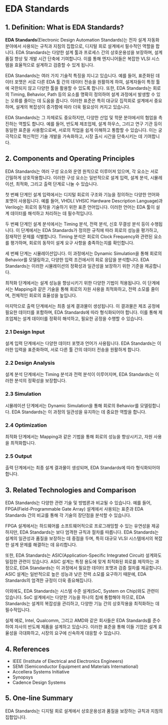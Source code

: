 # EDA Standards

## 1. Definition: What is **EDA Standards**?
**EDA Standards**(Electronic Design Automation Standards)는 전자 설계 자동화 분야에서 사용되는 규칙과 지침의 집합으로, 디지털 회로 설계에서 필수적인 역할을 합니다. EDA Standards는 다양한 설계 툴과 프로세스 간의 상호운용성을 보장하며, 설계 품질 향상 및 개발 시간 단축에 기여합니다. 이를 통해 엔지니어들은 복잡한 VLSI 시스템을 효율적으로 설계하고 검증할 수 있게 됩니다.

EDA Standards는 여러 가지 기술적 특징을 지니고 있습니다. 예를 들어, 표준화된 데이터 포맷은 서로 다른 EDA 툴 간의 데이터 전송을 원활하게 하여, 설계자들이 특정 툴에 국한되지 않고 다양한 툴을 활용할 수 있도록 합니다. 또한, EDA Standards는 회로의 Timing, Behavior, Path 등의 요소를 명확히 정의하여 설계 과정에서 발생할 수 있는 오류를 줄이는 데 도움을 줍니다. 이러한 표준은 특히 대규모 집적회로 설계에서 중요하며, 설계의 복잡성이 증가함에 따라 더욱 필요성이 커지고 있습니다.

EDA Standards는 그 자체로도 중요하지만, 다양한 산업 및 학문 분야에서의 협업을 촉진하는 역할도 합니다. 예를 들어, 반도체 제조업체, 설계 하우스, 그리고 연구 기관 등이 동일한 표준을 사용함으로써, 서로의 작업을 쉽게 이해하고 통합할 수 있습니다. 이는 궁극적으로 혁신적인 기술 개발을 가속화하고, 시장 출시 시간을 단축시키는 데 기여합니다.

## 2. Components and Operating Principles
EDA Standards는 여러 구성 요소와 운영 원칙으로 이루어져 있으며, 각 요소는 서로 긴밀하게 상호작용합니다. 이러한 구성 요소는 일반적으로 설계 입력, 설계 분석, 시뮬레이션, 최적화, 그리고 출력 단계로 나눌 수 있습니다.

첫 번째 단계인 설계 입력에서는 디지털 회로의 구조와 기능을 정의하는 다양한 언어와 포맷이 사용됩니다. 예를 들어, VHDL( VHSIC Hardware Description Language)과 Verilog는 회로의 동작을 기술하기 위한 표준 언어입니다. 이러한 언어는 EDA 툴이 설계 데이터를 해석하고 처리하는 데 필수적입니다.

두 번째 단계인 설계 분석에서는 Timing 분석, 전력 분석, 신호 무결성 분석 등이 수행됩니다. 이 단계에서는 EDA Standards가 정의한 규칙에 따라 회로의 성능을 평가하고, 잠재적인 문제를 식별합니다. Timing 분석은 회로의 Clock Frequency와 관련된 요소를 평가하며, 회로의 동작이 설계 요구 사항을 충족하는지를 확인합니다.

세 번째 단계는 시뮬레이션입니다. 이 과정에서는 Dynamic Simulation을 통해 회로의 Behavior를 모델링하고, 다양한 입력 조건에서의 회로 응답을 분석합니다. EDA Standards는 이러한 시뮬레이션의 정확성과 일관성을 보장하기 위한 기준을 제공합니다.

최적화 단계에서는 설계 성능을 향상시키기 위한 다양한 기법이 적용됩니다. 이 단계에서는 Mapping과 같은 기술을 통해 회로의 자원 사용을 최적화하고, 전력 소모를 줄이며, 전체적인 회로의 효율성을 높입니다.

마지막으로 출력 단계에서는 최종 설계 결과물이 생성됩니다. 이 결과물은 제조 공정에 필요한 데이터를 포함하며, EDA Standards에 따라 형식화되어야 합니다. 이를 통해 제조업체는 설계 데이터를 정확히 해석하고, 필요한 공정을 수행할 수 있습니다.

### 2.1 Design Input
설계 입력 단계에서는 다양한 데이터 포맷과 언어가 사용됩니다. EDA Standards는 이러한 입력을 표준화하여, 서로 다른 툴 간의 데이터 전송을 원활하게 합니다.

### 2.2 Design Analysis
설계 분석 단계에서는 Timing 분석과 전력 분석이 이루어지며, EDA Standards는 이러한 분석의 정확성을 보장합니다.

### 2.3 Simulation
시뮬레이션 단계에서는 Dynamic Simulation을 통해 회로의 Behavior를 모델링합니다. EDA Standards는 이 과정의 일관성을 유지하는 데 중요한 역할을 합니다.

### 2.4 Optimization
최적화 단계에서는 Mapping과 같은 기법을 통해 회로의 성능을 향상시키고, 자원 사용을 최적화합니다.

### 2.5 Output
출력 단계에서는 최종 설계 결과물이 생성되며, EDA Standards에 따라 형식화되어야 합니다.

## 3. Related Technologies and Comparison
EDA Standards는 다양한 관련 기술 및 방법론과 비교될 수 있습니다. 예를 들어, FPGA(Field-Programmable Gate Array) 설계에서 사용되는 표준과 EDA Standards 간의 비교를 통해 각 기술의 장단점을 분석할 수 있습니다.

FPGA 설계에서는 하드웨어를 소프트웨어적으로 프로그래밍할 수 있는 유연성을 제공하지만, EDA Standards는 보다 엄격한 규칙과 절차를 따릅니다. EDA Standards는 설계의 일관성과 품질을 보장하는 데 중점을 두며, 특히 대규모 VLSI 시스템에서의 복잡한 설계 문제를 해결하는 데 유리합니다.

또한, EDA Standards는 ASIC(Application-Specific Integrated Circuit) 설계와도 밀접한 관련이 있습니다. ASIC 설계는 특정 용도에 맞게 최적화된 회로를 제작하는 과정으로, EDA Standards는 이 과정에서 필요한 데이터 포맷과 검증 절차를 제공합니다. ASIC 설계는 일반적으로 높은 성능과 낮은 전력 소모를 요구하기 때문에, EDA Standards의 엄격한 규정이 더욱 중요해집니다.

이외에도, EDA Standards는 시스템 수준 설계(SoC, System on Chip)와도 관련이 있습니다. SoC 설계에서는 다양한 기능을 하나의 칩에 통합해야 하므로, EDA Standards는 설계의 복잡성을 관리하고, 다양한 기능 간의 상호작용을 최적화하는 데 필수적입니다. 

실제 예로, Intel, Qualcomm, 그리고 AMD와 같은 회사들은 EDA Standards를 준수하여 자사의 반도체 제품을 설계하고 있습니다. 이러한 표준을 통해 이들 기업은 설계 효율성을 극대화하고, 시장의 요구에 신속하게 대응할 수 있습니다.

## 4. References
- IEEE (Institute of Electrical and Electronics Engineers)
- SEMI (Semiconductor Equipment and Materials International)
- Accellera Systems Initiative
- Synopsys
- Cadence Design Systems

## 5. One-line Summary
EDA Standards는 디지털 회로 설계에서 상호운용성과 품질을 보장하는 규칙과 지침의 집합입니다.